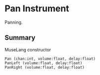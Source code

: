 Pan Instrument
==============

Panning.

## Summary

MuseLang constructor

    Pan (chan:int, volume:float, delay:float)
    PanLeft (volume:float, delay:float)
    PanRight (volume:float, delay:float)

